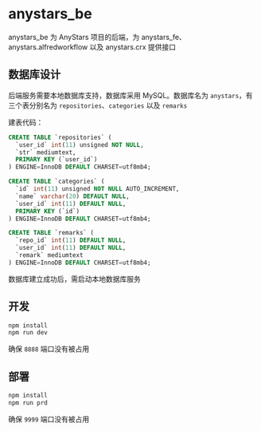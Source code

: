 # anystars_be

anystars_be 为 AnyStars 项目的后端，为 anystars_fe、anystars.alfredworkflow 以及 anystars.crx 提供接口

## 数据库设计

后端服务需要本地数据库支持，数据库采用 MySQL。数据库名为 `anystars`，有三个表分别名为 `repositories`、`categories` 以及 `remarks`

建表代码：

```sql
CREATE TABLE `repositories` (
  `user_id` int(11) unsigned NOT NULL,
  `str` mediumtext,
  PRIMARY KEY (`user_id`)
) ENGINE=InnoDB DEFAULT CHARSET=utf8mb4;

CREATE TABLE `categories` (
  `id` int(11) unsigned NOT NULL AUTO_INCREMENT,
  `name` varchar(20) DEFAULT NULL,
  `user_id` int(11) DEFAULT NULL,
  PRIMARY KEY (`id`)
) ENGINE=InnoDB DEFAULT CHARSET=utf8mb4;

CREATE TABLE `remarks` (
  `repo_id` int(11) DEFAULT NULL,
  `user_id` int(11) DEFAULT NULL,
  `remark` mediumtext
) ENGINE=InnoDB DEFAULT CHARSET=utf8mb4;
```

数据库建立成功后，需启动本地数据库服务

## 开发

```bash
npm install
npm run dev
```

确保 `8888` 端口没有被占用

## 部署

```bash
npm install
npm run prd
```

确保 `9999` 端口没有被占用

